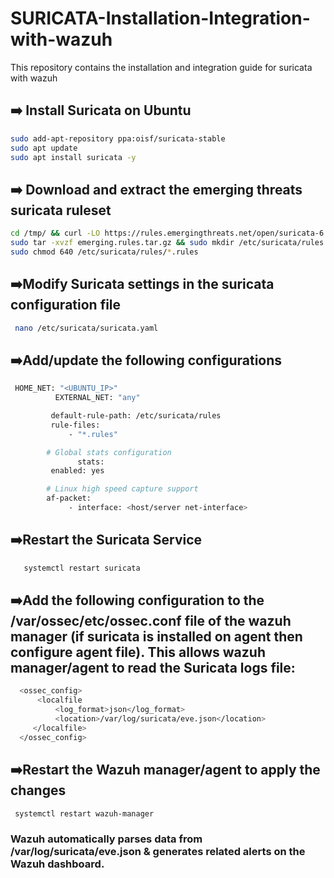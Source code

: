 # SURICATA-Installation-Integration-with-wazuh
This repository contains the installation and integration guide for suricata with wazuh

## ➡️ Install Suricata on Ubuntu 
  ```bash
sudo add-apt-repository ppa:oisf/suricata-stable
sudo apt update
sudo apt install suricata -y
  ```
## ➡️ Download and extract the emerging threats suricata ruleset
  ```bash
 cd /tmp/ && curl -LO https://rules.emergingthreats.net/open/suricata-6.0.8/emerging.rules.tar.gz
 sudo tar -xvzf emerging.rules.tar.gz && sudo mkdir /etc/suricata/rules && sudo mv rules/*.rules /etc/suricata/rules/
 sudo chmod 640 /etc/suricata/rules/*.rules
 ```
## ➡️Modify Suricata settings in the suricata configuration file
 ```bash
  nano /etc/suricata/suricata.yaml
 ```
## ➡️Add/update the following configurations
  ```bash
   HOME_NET: "<UBUNTU_IP>"
            EXTERNAL_NET: "any"

           default-rule-path: /etc/suricata/rules
           rule-files:
               - "*.rules"

          # Global stats configuration
                 stats:
           enabled: yes

          # Linux high speed capture support
          af-packet:
               - interface: <host/server net-interface>
   ```
 ## ➡️Restart the Suricata Service
 ```bash
    systemctl restart suricata
```

 ## ➡️Add the following configuration to the /var/ossec/etc/ossec.conf file of the wazuh manager (if suricata is installed on agent then configure agent file). This allows wazuh manager/agent to read the Suricata logs file:

  ```bash
    <ossec_config>
        <localfile
            <log_format>json</log_format>
            <location>/var/log/suricata/eve.json</location>
       </localfile>
    </ossec_config>
 ```
 ## ➡️Restart the Wazuh manager/agent to apply the changes
   ```bash
    systemctl restart wazuh-manager
  ```

  ### 	Wazuh automatically parses data from /var/log/suricata/eve.json & generates related alerts on the Wazuh dashboard.
